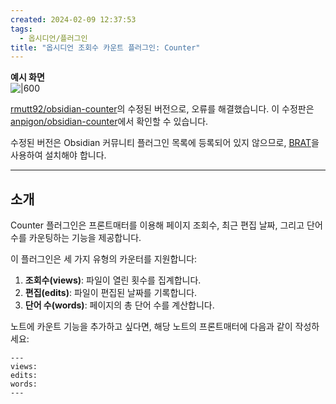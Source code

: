 ```yaml
---
created: 2024-02-09 12:37:53
tags:
  - 옵시디언/플러그인
title: "옵시디언 조회수 카운트 플러그인: Counter"
---
```


**예시 화면**
<br>![|600](https://i.imgur.com/wkGD0KF.png)

[rmutt92/obsidian-counter](https://github.com/rmutt92/obsidian-counter)의 수정된 버전으로, 오류를 해결했습니다. 이 수정판은 [anpigon/obsidian-counter](https://github.com/anpigon/obsidian-counter)에서 확인할 수 있습니다.

수정된 버전은 Obsidian 커뮤니티 플러그인 목록에 등록되어 있지 않으므로, [BRAT](https://obsidian.md/plugins?id=obsidian42-brat)을 사용하여 설치해야 합니다.

---

## 소개

Counter 플러그인은 프론트매터를 이용해 페이지 조회수, 최근 편집 날짜, 그리고 단어 수를 카운팅하는 기능을 제공합니다.

이 플러그인은 세 가지 유형의 카운터를 지원합니다:

1. **조회수(views)**: 파일이 열린 횟수를 집계합니다.
2. **편집(edits)**: 파일이 편집된 날짜를 기록합니다.
3. **단어 수(words)**: 페이지의 총 단어 수를 계산합니다.

노트에 카운트 기능을 추가하고 싶다면, 해당 노트의 프론트매터에 다음과 같이 작성하세요:

```
---
views:
edits:
words:
---
```
